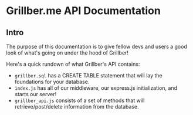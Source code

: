# Grillber.me API Documentation


## Intro

The purpose of this documentation is to give fellow devs and users a good look of what's going on under the hood of Grillber!

Here's a quick rundown of what Grillber's API contains:
* `grillber.sql` has a CREATE TABLE statement that will lay the foundations for your database.
* `index.js` has all of our middleware, our express.js initialization, and starts our server!
* `grillber_api.js` consists of a set of methods that will retrieve/post/delete information from the database.

